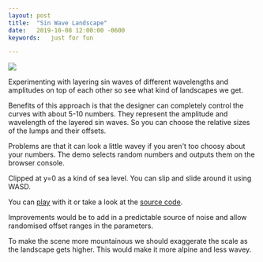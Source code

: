 ```yaml
---
layout: post
title:  "Sin Wave Landscape"
date:   2019-10-08 12:00:00 -0600
keywords:   just for fun 

---
```


![](/images/sin-landscape.png)

Experimenting with layering sin waves of different wavelengths and amplitudes on top of each other so see what kind of landscapes we get.

Benefits of this approach is that the designer can completely control the curves with about 5-10 numbers. They represent the amplitude and wavelength of the layered sin waves. So you can choose the relative sizes of the lumps and their offsets.

Problems are that it can look a little wavey if you aren't too choosy about your numbers. The demo selects random numbers and outputs them on the browser console.

Clipped at y=0 as a kind of sea level. You can slip and slide around it using WASD.

You can [play](https://seanbutler.github.io/SinWaveLandscape/dist) with it or take a look at the [source code](https://www.github.com/seanbutler/SinWaveLandscape/).

Improvements would be to add in a predictable source of noise and allow randomised offset ranges in the parameters.

To make the scene more mountainous we should exaggerate the scale as the landscape gets higher. This would make it more alpine and less wavey.
